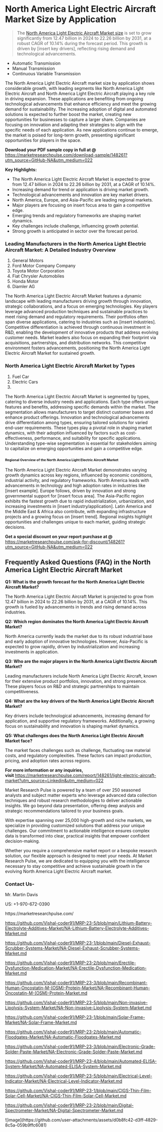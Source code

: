 <h1>North America Light Electric Aircraft Market&nbsp;Size by Application</h1><blockquote><p>The <a href="https://marketresearchpulse.com/download-sample/148261?utm_source=GitHub-NA&amp;utm_medium=022">North America Light Electric Aircraft Market size</a> is set to grow significantly from 12.47 billion in 2024 to 22.26 billion by 2031, at a robust CAGR of 10.14% during the forecast period. This growth is driven by [insert key drivers], reflecting rising demand and technological advancements.</p></blockquote><ul><li>Automatic Transmission<li> Manual Transmission<li> Continuous Variable Transmission</li></ul><p>The North America Light Electric Aircraft market size by application shows considerable growth, with leading segments like North America Light Electric Aircraft and North America Light Electric Aircraft playing a key role in driving expansion. These applications are benefiting from ongoing technological advancements that enhance efficiency and meet the growing demand for sustainability. The increasing adoption of digital and automated solutions is expected to further boost the market, creating new opportunities for businesses to capture a larger share. Companies are focusing on innovation and adapting their strategies to align with the specific needs of each application. As new applications continue to emerge, the market is poised for long-term growth, presenting significant opportunities for players in the space.</p><p><strong>Download your PDF sample copy in full at @ </strong><a href="https://marketresearchpulse.com/download-sample/148261?utm_source=GitHub-NA&amp;utm_medium=022">https://marketresearchpulse.com/download-sample/148261?utm_source=GitHub-NA&amp;utm_medium=022</a></p><p><strong>Key Highlights: </strong></p><ul><li>The North America Light Electric Aircraft Market is expected to grow from 12.47 billion in 2024 to 22.26 billion by 2031, at a CAGR of 10.14%.</li><li>Increasing demand for trend or application is driving market growth.</li><li>Technological advancements and innovation are key market drivers.</li><li>North America, Europe, and Asia-Pacific are leading regional markets.</li><li>Major players are focusing on insert focus area to gain a competitive edge.</li><li>Emerging trends and regulatory frameworks are shaping market dynamics.</li><li>Key challenges include challenge, influencing growth potential.</li><li>Strong growth is anticipated in sector over the forecast period.</li></ul><h3>Leading Manufacturers in the North America Light Electric Aircraft Market: A Detailed Industry Overview</h3><ol><li>General Motors</li><li>Ford Motor Company Company</li><li>Toyota Motor Corporation</li><li>Fiat Chrysler Automobiles</li><li>Honda Motor</li><li>Diamler AG</li></ol><div class="flex max-w-full flex-col flex-grow"><div class="min-h-8 text-message flex w-full flex-col items-end gap-2 whitespace-normal break-words [.text-message+&amp;]:mt-5" dir="auto" data-message-author-role="assistant" data-message-id="fd8432e4-4910-450d-b182-61b7bfb0a01f" data-message-model-slug="gpt-4o"><div class="flex w-full flex-col gap-1 empty:hidden first:pt-[3px]"><div class="markdown prose w-full break-words dark:prose-invert light"><p>The North America Light Electric Aircraft Market features a dynamic landscape with leading manufacturers driving growth through innovation, strategic collaborations, and a focus on emerging technologies. Key players leverage advanced production techniques and sustainable practices to meet rising demand and regulatory requirements. Their portfolios often span diverse applications, catering to industries such as [insert industries]. Competitive differentiation is achieved through continuous investment in R&amp;D, enabling the development of innovative products that address evolving customer needs. Market leaders also focus on expanding their footprint via acquisitions, partnerships, and distribution networks. This competitive environment fosters advancements, positioning the North America Light Electric Aircraft Market for sustained growth.</p></div></div></div></div><h3>North America Light Electric Aircraft Market by Types</h3><ol><li>Fuel Car<li> Electric Cars<li> </li></ol><div class="flex max-w-full flex-col flex-grow"><div class="min-h-8 text-message flex w-full flex-col items-end gap-2 whitespace-normal break-words [.text-message+&amp;]:mt-5" dir="auto" data-message-author-role="assistant" data-message-id="084470be-0bb7-4664-bddf-5156b4f41249" data-message-model-slug="gpt-4o-mini"><div class="flex w-full flex-col gap-1 empty:hidden first:pt-[3px]"><div class="markdown prose w-full break-words dark:prose-invert light"><p>The North America Light Electric Aircraft Market is segmented by types, catering to diverse industry needs and applications. Each type offers unique features and benefits, addressing specific demands within the market. The segmentation allows manufacturers to target distinct customer bases and enhance product offerings. Innovation and technological advancements drive differentiation among types, ensuring tailored solutions for varied end-user requirements. These types play a pivotal role in shaping market dynamics, with their adoption influenced by factors such as cost-effectiveness, performance, and suitability for specific applications. Understanding type-wise segmentation is essential for stakeholders aiming to capitalize on emerging opportunities and gain a competitive edge.</p></div></div></div></div><h3><span style="font-size: 11px;">Regional Overview of the North America Light Electric Aircraft Market</span></h3><div class="flex max-w-full flex-col flex-grow"><div class="min-h-8 text-message flex w-full flex-col items-end gap-2 whitespace-normal break-words [.text-message+&amp;]:mt-5" dir="auto" data-message-author-role="assistant" data-message-id="e9038762-ce64-4e30-91c9-9bd413514231" data-message-model-slug="gpt-4o-mini"><div class="flex w-full flex-col gap-1 empty:hidden first:pt-[3px]"><div class="markdown prose w-full break-words dark:prose-invert light"><p>The North America Light Electric Aircraft Market demonstrates varying growth dynamics across key regions, influenced by economic conditions, industrial activity, and regulatory frameworks. North America leads with advancements in technology and high adoption rates in industries like [insert example]. Europe follows, driven by innovation and strong governmental support for [insert focus area]. The Asia-Pacific region exhibits the fastest growth due to rapid industrialization, urbanization, and increasing investments in [insert industry/application]. Latin America and the Middle East &amp; Africa also contribute, with expanding infrastructure projects and a growing focus on [insert trend]. Regional insights highlight opportunities and challenges unique to each market, guiding strategic decisions.</p></div></div></div></div><p><strong>Get a special discount on your report purchase at @ </strong><a href="https://marketresearchpulse.com/ask-for-discount/148261?utm_source=GitHub-NA&amp;utm_medium=022">https://marketresearchpulse.com/ask-for-discount/148261?utm_source=GitHub-NA&amp;utm_medium=022</a></p><h2>Frequently Asked Questions (FAQ) in the North America Light Electric Aircraft Market</h2><p><strong>Q1: What is the growth forecast for the North America Light Electric Aircraft Market?</strong></p><p>The North America Light Electric Aircraft Market is projected to grow from 12.47 billion in 2024 to 22.26 billion by 2031, at a CAGR of 10.14%. This growth is fueled by advancements in trends and rising demand across industries.</p><p><strong>Q2: Which region dominates the North America Light Electric Aircraft Market?</strong></p><p>North America currently leads the market due to its robust industrial base and early adoption of innovative technologies. However, Asia-Pacific is expected to grow rapidly, driven by industrialization and increasing investments in application.</p><p><strong>Q3: Who are the major players in the North America Light Electric Aircraft Market?</strong></p><p>Leading manufacturers include North America Light Electric Aircraft, known for their extensive product portfolios, innovation, and strong presence. These players focus on R&amp;D and strategic partnerships to maintain competitiveness.</p><p><strong>Q4: What are the key drivers of the North America Light Electric Aircraft Market?</strong></p><p>Key drivers include technological advancements, increasing demand for application, and supportive regulatory frameworks. Additionally, a growing focus on sustainability and innovation is shaping market dynamics.</p><p><strong>Q5: What challenges does the North America Light Electric Aircraft Market face?</strong></p><p>The market faces challenges such as challenge, fluctuating raw material costs, and regulatory complexities. These factors can impact production, pricing, and adoption rates across regions.</p><p><strong>For more information or any inquiries, visit&nbsp;</strong><a href="https://marketresearchpulse.com/report/148261/light-electric-aircraft-market?utm_source=Linkedin&utm_medium=022">https://marketresearchpulse.com/report/148261/light-electric-aircraft-market?utm_source=Linkedin&utm_medium=022</a></p><p>Market Research Pulse is powered by a team of over 250 seasoned analysts and subject matter experts who leverage advanced data collection techniques and robust research methodologies to deliver actionable insights. We go beyond data presentation, offering deep analysis and strategic recommendations tailored to your business goals.</p><p>With expertise spanning over 25,000 high-growth and niche markets, we specialize in providing customized solutions that address your unique challenges. Our commitment to actionable intelligence ensures complex data is transformed into clear, practical insights that empower confident decision-making.</p><p>Whether you require a comprehensive market report or a bespoke research solution, our flexible approach is designed to meet your needs. At Market Research Pulse, we are dedicated to equipping you with the intelligence necessary to stay competitive and achieve sustainable growth in the evolving North America Light Electric Aircraft market.</p><h3><strong>Contact Us-</strong></h3><p>Mr. Martin Davis</p><p>US: +1-970-672-0390</p><p>https://marketresearchpulse.com/</p><p><a href="https://github.com/Vishal-coder91/MRP-23-5/blob/main/Lithium-Battery-Electrolyte-Additives-Market/NA-Lithium-Battery-Electrolyte-Additives-Market.md">https://github.com/Vishal-coder91/MRP-23-5/blob/main/Lithium-Battery-Electrolyte-Additives-Market/NA-Lithium-Battery-Electrolyte-Additives-Market.md</a></p><p><a href="https://github.com/Vishal-coder91/MRP-23-1/blob/main/Diesel-Exhaust-Scrubber-Systems-Market/NA-Diesel-Exhaust-Scrubber-Systems-Market.md">https://github.com/Vishal-coder91/MRP-23-1/blob/main/Diesel-Exhaust-Scrubber-Systems-Market/NA-Diesel-Exhaust-Scrubber-Systems-Market.md</a></p><p><a href="https://github.com/Vishal-coder91/MRP-23-2/blob/main/Erectile-Dysfunction-Medication-Market/NA-Erectile-Dysfunction-Medication-Market.md">https://github.com/Vishal-coder91/MRP-23-2/blob/main/Erectile-Dysfunction-Medication-Market/NA-Erectile-Dysfunction-Medication-Market.md</a></p><p><a href="https://github.com/Vishal-coder91/MRP-23-3/blob/main/Recombinant-Human-Oncostatin-M-(OSM)-Protein-Market/NA-Recombinant-Human-Oncostatin-M-(OSM)-Protein-Market.md">https://github.com/Vishal-coder91/MRP-23-3/blob/main/Recombinant-Human-Oncostatin-M-(OSM)-Protein-Market/NA-Recombinant-Human-Oncostatin-M-(OSM)-Protein-Market.md</a></p><p><a href="https://github.com/Vishal-coder91/MRP-23-5/blob/main/Non-invasive-Lipolysis-System-Market/NA-Non-invasive-Lipolysis-System-Market.md">https://github.com/Vishal-coder91/MRP-23-5/blob/main/Non-invasive-Lipolysis-System-Market/NA-Non-invasive-Lipolysis-System-Market.md</a></p><p><a href="https://github.com/Vishal-coder91/MRP-23-1/blob/main/Solar-Frame-Market/NA-Solar-Frame-Market.md">https://github.com/Vishal-coder91/MRP-23-1/blob/main/Solar-Frame-Market/NA-Solar-Frame-Market.md</a></p><p><a href="https://github.com/Vishal-coder91/MRP-23-2/blob/main/Automatic-Floodgates-Market/NA-Automatic-Floodgates-Market.md">https://github.com/Vishal-coder91/MRP-23-2/blob/main/Automatic-Floodgates-Market/NA-Automatic-Floodgates-Market.md</a></p><p><a href="https://github.com/Vishal-coder91/MRP-23-3/blob/main/Electronic-Grade-Solder-Paste-Market/NA-Electronic-Grade-Solder-Paste-Market.md">https://github.com/Vishal-coder91/MRP-23-3/blob/main/Electronic-Grade-Solder-Paste-Market/NA-Electronic-Grade-Solder-Paste-Market.md</a></p><p><a href="https://github.com/Vishal-coder91/MRP-23-4/blob/main/Automated-ELISA-System-Market/NA-Automated-ELISA-System-Market.md">https://github.com/Vishal-coder91/MRP-23-4/blob/main/Automated-ELISA-System-Market/NA-Automated-ELISA-System-Market.md</a></p><p><a href="https://github.com/Vishal-coder91/MRP-23-5/blob/main/Electrical-Level-Indicator-Market/NA-Electrical-Level-Indicator-Market.md">https://github.com/Vishal-coder91/MRP-23-5/blob/main/Electrical-Level-Indicator-Market/NA-Electrical-Level-Indicator-Market.md</a></p><p><a href="https://github.com/Vishal-coder91/MRP-23-1/blob/main/CIGS-Thin-Film-Solar-Cell-Market/NA-CIGS-Thin-Film-Solar-Cell-Market.md">https://github.com/Vishal-coder91/MRP-23-1/blob/main/CIGS-Thin-Film-Solar-Cell-Market/NA-CIGS-Thin-Film-Solar-Cell-Market.md</a></p><p><a href="https://github.com/Vishal-coder91/MRP-23-2/blob/main/Digital-Spectrometer-Market/NA-Digital-Spectrometer-Market.md">https://github.com/Vishal-coder91/MRP-23-2/blob/main/Digital-Spectrometer-Market/NA-Digital-Spectrometer-Market.md</a></p>
![image](https://github.com/user-attachments/assets/d0b8fc42-d3ff-4829-8c5a-059b9ffc6081)
